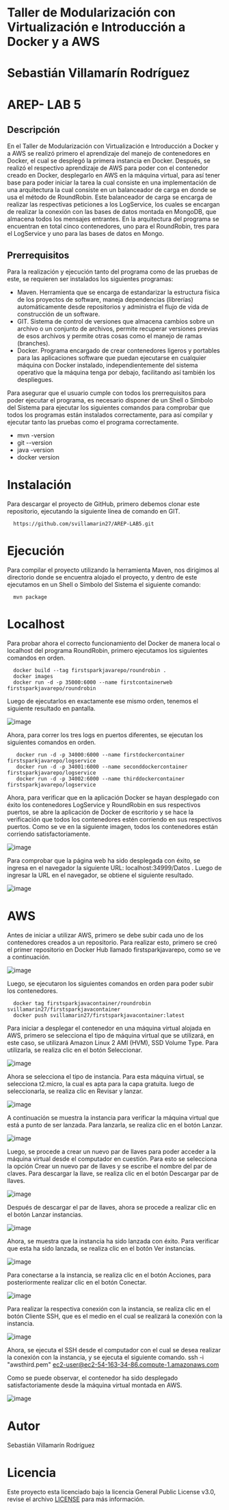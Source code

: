 # Taller de Modularización con Virtualización e Introducción a Docker y a AWS
# Sebastián Villamarín Rodríguez
# AREP- LAB 5

## Descripción
En el Taller de Modularización con Virtualización e Introducción a Docker y a AWS se realizó primero el aprendizaje del manejo de contenedores en Docker, el cual se desplegó la primera instancia en Docker. Después, se realizó el respectivo aprendizaje de AWS para poder con el contenedor creado en Docker, desplegarlo en AWS en la máquina virtual, para así tener base para poder iniciar la tarea la cual consiste en una implementación de una arquitectura la cual consiste en un balanceador de carga en donde se usa el método de RoundRobin. Este balanceador de carga se encarga de realizar las respectivas peticiones a los LogService, los cuales se encargan de realizar la conexión con las bases de datos montada en MongoDB, que almacena todos los mensajes entrantes. En la arquitectura del programa se encuentran en total cinco contenedores, uno para el RoundRobin, tres para el LogService y uno para las bases de datos en Mongo.

## Prerrequisitos
Para la realización y ejecución tanto del programa como de las pruebas de este, se requieren ser instalados los siguientes programas:

  - Maven. Herramienta que se encarga de estandarizar la estructura física de los proyectos de software, maneja dependencias (librerías) automáticamente desde repositorios y           administra el flujo de vida de construcción de un software.
  - GIT. Sistema de control de versiones que almacena cambios sobre un archivo o un conjunto de archivos, permite recuperar versiones previas de esos archivos y permite otras         cosas como el manejo de ramas (branches).
  - Docker. Programa encargado de crear contenedores ligeros y portables para las aplicaciones software que puedan ejecutarse en cualquier máquina con Docker instalado,               independientemente del sistema operativo que la máquina tenga por debajo, facilitando así también los despliegues.
  
Para asegurar que el usuario cumple con todos los prerrequisitos para poder ejecutar el programa, es necesario disponer de un Shell o Símbolo del Sistema para ejecutar los siguientes comandos para comprobar que todos los programas están instalados correctamente, para así compilar y ejecutar tanto las pruebas como el programa correctamente.

  - mvn -version
  - git --version
  - java -version
  - docker version
  
# Instalación
Para descargar el proyecto de GitHub, primero debemos clonar este repositorio, ejecutando la siguiente línea de comando en GIT.

      https://github.com/svillamarin27/AREP-LAB5.git
      
# Ejecución
Para compilar el proyecto utilizando la herramienta Maven, nos dirigimos al directorio donde se encuentra alojado el proyecto, y dentro de este ejecutamos en un Shell o Símbolo del Sistema el siguiente comando:

      mvn package
      
# Localhost
Para probar ahora el correcto funcionamiento del Docker de manera local o localhost del programa RoundRobin, primero ejecutamos los siguientes comandos en orden.

      docker build --tag firstsparkjavarepo/roundrobin .
      docker images
      docker run -d -p 35000:6000 --name firstcontainerweb firstsparkjavarepo/roundrobin
      
Luego de ejecutarlos en exactamente ese mismo orden, tenemos el siguiente resultado en pantalla.

![image](https://user-images.githubusercontent.com/37603257/111008829-f3c77900-835f-11eb-8eac-d391c782089c.png)

Ahora, para correr los tres logs en puertos diferentes, se ejecutan los siguientes comandos en orden.

       docker run -d -p 34000:6000 --name firstdockercontainer firstsparkjavarepo/logservice
       docker run -d -p 34001:6000 --name seconddockercontainer firstsparkjavarepo/logservice
       docker run -d -p 34002:6000 --name thirddockercontainer firstsparkjavarepo/logservice
       
Ahora, para verificar que en la aplicación Docker se hayan desplegado con éxito los contenedores LogService y RoundRobin en sus respectivos puertos, se abre la aplicación de Docker de escritorio y se hace la verificación que todos los contenedores estén corriendo en sus respectivos puertos. Como se ve en la siguiente imagen, todos los contenedores están corriendo satisfactoriamente.

![image](https://user-images.githubusercontent.com/37603257/111009048-8a943580-8360-11eb-8c23-e518f86d6339.png)

Para comprobar que la página web ha sido desplegada con éxito, se ingresa en el navegador la siguiente URL: localhost:34999/Datos . Luego de ingresar la URL en el navegador, se obtiene el siguiente resultado.

![image](https://user-images.githubusercontent.com/37603257/111411319-52fef380-86a8-11eb-8427-f502182e5947.png)

# AWS
Antes de iniciar a utilizar AWS, primero se debe subir cada uno de los contenedores creados a un repositorio. Para realizar esto, primero se creó el primer repositorio en Docker Hub llamado firstsparkjavarepo, como se ve a continuación.

![image](https://user-images.githubusercontent.com/37603257/111009578-00e56780-8362-11eb-93b1-27af049f72bd.png)

Luego, se ejecutaron los siguientes comandos en orden para poder subir los contenedores.

      docker tag firstsparkjavacontainer/roundrobin svillamarin27/firstsparkjavacontainer
      docker push svillamarin27/firstsparkjavacontainer:latest
      
Para iniciar a desplegar el contenedor en una máquina virtual alojada en AWS, primero se selecciona el tipo de máquina virtual que se utilizará, en este caso, se utilizará Amazon Linux 2 AMI (HVM), SSD Volume Type. Para utilizarla, se realiza clic en el botón Seleccionar.

![image](https://user-images.githubusercontent.com/37603257/111010042-566e4400-8363-11eb-8fa3-0b7b4316534c.png)

Ahora se selecciona el tipo de instancia. Para esta máquina virtual, se selecciona t2.micro, la cual es apta para la capa gratuita. luego de seleccionarla, se realiza clic en Revisar y lanzar.

![image](https://user-images.githubusercontent.com/37603257/111010126-8fa6b400-8363-11eb-8f49-d94ea1644b83.png)

A continuación se muestra la instancia para verificar la máquina virtual que está a punto de ser lanzada. Para lanzarla, se realiza clic en el botón Lanzar.

![image](https://user-images.githubusercontent.com/37603257/111010190-bd8bf880-8363-11eb-92ee-e6a596400ecf.png)

Luego, se procede a crear un nuevo par de llaves para poder acceder a la máquina virtual desde el computador en cuestión. Para esto se selecciona la opción Crear un nuevo par de llaves y se escribe el nombre del par de claves. Para descargar la llave, se realiza clic en el botón Descargar par de llaves.

![image](https://user-images.githubusercontent.com/37603257/111010265-fcba4980-8363-11eb-8035-386d05b642a1.png)

Después de descargar el par de llaves, ahora se procede a realizar clic en el botón Lanzar instancias.

![image](https://user-images.githubusercontent.com/37603257/111010342-34c18c80-8364-11eb-9699-f5a30fe5f558.png)

Ahora, se muestra que la instancia ha sido lanzada con éxito. Para verificar que esta ha sido lanzada, se realiza clic en el botón Ver instancias.

![image](https://user-images.githubusercontent.com/37603257/111010396-663a5800-8364-11eb-9f90-cbebe3a52fcc.png)

Para conectarse a la instancia, se realiza clic en el botón Acciones, para posteriormente realizar clic en el botón Conectar.

![image](https://user-images.githubusercontent.com/37603257/111010457-9a157d80-8364-11eb-80bd-ff9456551092.png)

Para realizar la respectiva conexión con la instancia, se realiza clic en el botón Cliente SSH, que es el medio en el cual se realizará la conexión con la instancia.

![image](https://user-images.githubusercontent.com/37603257/111010534-cfba6680-8364-11eb-9cf4-f7bfb741ce18.png)

Ahora, se ejecuta el SSH desde el computador con el cual se desea realizar la conexión con la instancia, y se ejecuta el siguiente comando.
        ssh -i "awsthird.pem" ec2-user@ec2-54-163-34-86.compute-1.amazonaws.com
        
Como se puede observar, el contenedor ha sido desplegado satisfactoriamente desde la máquina virtual montada en AWS.

![image](https://user-images.githubusercontent.com/37603257/111411509-b12bd680-86a8-11eb-9c45-5fc895e8101f.png)
 
 # Autor
 Sebastián Villamarín Rodríguez
 
 # Licencia

Este proyecto esta licenciado bajo la licencia General Public License v3.0, revise el archivo [LICENSE](LICENSE) para más información.
